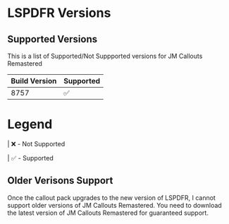 # LSPDFR Versions

## Supported Versions

This is a list of Supported/Not Suppported versions for JM Callouts Remastered

| Build Version | Supported          |
| ------------- | ------------------ |
| 8757          | :white_check_mark: |

# Legend

| ❌ - Not Supported

| ✅ - Supported

## Older Verisons Support

Once the callout pack upgrades to the new version of LSPDFR, I cannot support older versions of JM Callouts Remastered. You need to download
the latest version of JM Callouts Remastered for guaranteed support. 
